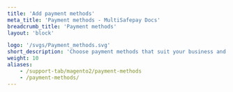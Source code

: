 ```yaml
---
title: 'Add payment methods'
meta_title: 'Payment methods - MultiSafepay Docs'
breadcrumb_title: 'Payment methods'
layout: 'block'

logo: '/svgs/Payment_methods.svg'
short_description: 'Choose payment methods that suit your business and customers.'
weight: 10
aliases:
    - /support-tab/magento2/payment-methods
    - /payment-methods/
---
```

